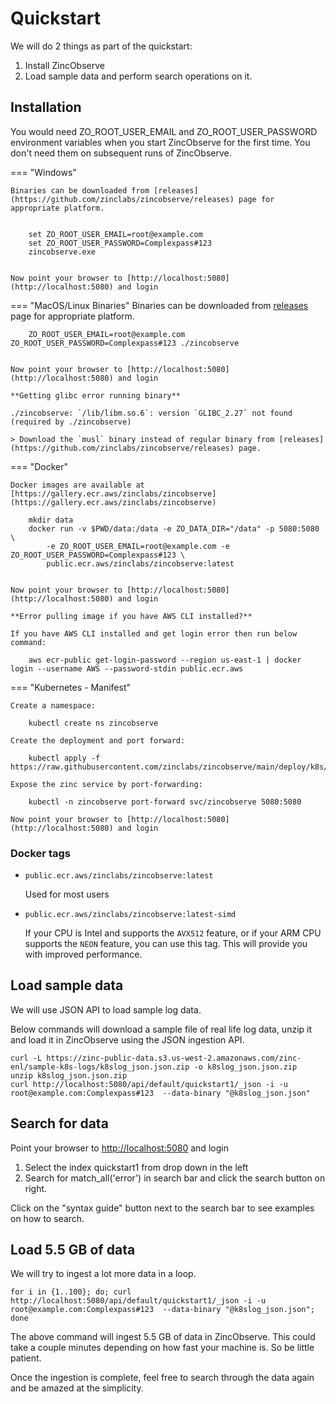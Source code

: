 # Quickstart

We will do 2 things as part of the quickstart:

1. Install ZincObserve
1. Load sample data and perform search operations on it.

## Installation

You would need ZO_ROOT_USER_EMAIL and ZO_ROOT_USER_PASSWORD environment variables when you start ZincObserve for the first time. You don't need them on subsequent runs of ZincObserve.

=== "Windows"

    Binaries can be downloaded from [releases](https://github.com/zinclabs/zincobserve/releases) page for appropriate platform.


        set ZO_ROOT_USER_EMAIL=root@example.com
        set ZO_ROOT_USER_PASSWORD=Complexpass#123
        zincobserve.exe


    Now point your browser to [http://localhost:5080](http://localhost:5080) and login

=== "MacOS/Linux Binaries"
    Binaries can be downloaded from [releases](https://github.com/zinclabs/zincobserve/releases) page for appropriate platform.

        ZO_ROOT_USER_EMAIL=root@example.com ZO_ROOT_USER_PASSWORD=Complexpass#123 ./zincobserve


    Now point your browser to [http://localhost:5080](http://localhost:5080) and login

    **Getting glibc error running binary**

    ./zincobserve: `/lib/libm.so.6`: version `GLIBC_2.27` not found (required by ./zincobserve)

    > Download the `musl` binary instead of regular binary from [releases](https://github.com/zinclabs/zincobserve/releases) page.

=== "Docker"

    Docker images are available at [https://gallery.ecr.aws/zinclabs/zincobserve](https://gallery.ecr.aws/zinclabs/zincobserve)

        mkdir data
        docker run -v $PWD/data:/data -e ZO_DATA_DIR="/data" -p 5080:5080 \
            -e ZO_ROOT_USER_EMAIL=root@example.com -e ZO_ROOT_USER_PASSWORD=Complexpass#123 \
            public.ecr.aws/zinclabs/zincobserve:latest


    Now point your browser to [http://localhost:5080](http://localhost:5080) and login

    **Error pulling image if you have AWS CLI installed?**

    If you have AWS CLI installed and get login error then run below command:

        aws ecr-public get-login-password --region us-east-1 | docker login --username AWS --password-stdin public.ecr.aws

=== "Kubernetes - Manifest"

    Create a namespace:

        kubectl create ns zincobserve

    Create the deployment and port forward:

        kubectl apply -f https://raw.githubusercontent.com/zinclabs/zincobserve/main/deploy/k8s/statefulset.yaml

    Expose the zinc service by port-forwarding:

        kubectl -n zincobserve port-forward svc/zincobserve 5080:5080

    Now point your browser to [http://localhost:5080](http://localhost:5080) and login

### Docker tags

- `public.ecr.aws/zinclabs/zincobserve:latest`

    Used for most users

- `public.ecr.aws/zinclabs/zincobserve:latest-simd`

    If your CPU is Intel and supports the `AVX512` feature, or if your ARM CPU supports the `NEON` feature, you can use this tag. This will provide you with improved performance.

## Load sample data

We will use JSON API to load sample log data.

Below commands will download a sample file of real life log data, unzip it and load it in ZincObserve using the JSON ingestion API.

```shell
curl -L https://zinc-public-data.s3.us-west-2.amazonaws.com/zinc-enl/sample-k8s-logs/k8slog_json.json.zip -o k8slog_json.json.zip
unzip k8slog_json.json.zip
curl http://localhost:5080/api/default/quickstart1/_json -i -u root@example.com:Complexpass#123  --data-binary "@k8slog_json.json"
```

## Search for data

Point your browser to [http://localhost:5080](http://localhost:5080) and login

1. Select the index quickstart1 from drop down in the left
1. Search for match_all('error') in search bar and click the search button on right.

Click on the "syntax guide" button next to the search bar to see examples on how to search.

## Load 5.5 GB of data

We will try to ingest a lot more data in a loop.

```shell
for i in {1..100}; do; curl http://localhost:5080/api/default/quickstart1/_json -i -u root@example.com:Complexpass#123  --data-binary "@k8slog_json.json"; done
```

The above command will ingest 5.5 GB of data in ZincObserve. This could take a couple minutes depending on how fast your machine is. So be little patient.

Once the ingestion is complete, feel free to search through the data again and be amazed at the simplicity.
